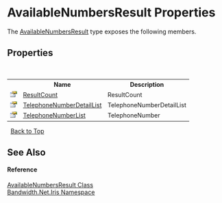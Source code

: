 ﻿# AvailableNumbersResult Properties
 

The <a href ="T_Bandwidth_Net_Iris_AvailableNumbersResult.md">AvailableNumbersResult</a> type exposes the following members.


## Properties
&nbsp;<table><tr><th></th><th>Name</th><th>Description</th></tr><tr><td>![Public property](media/pubproperty.gif "Public property")</td><td><a href ="P_Bandwidth_Net_Iris_AvailableNumbersResult_ResultCount.md">ResultCount</a></td><td>
ResultCount</td></tr><tr><td>![Public property](media/pubproperty.gif "Public property")</td><td><a href ="P_Bandwidth_Net_Iris_AvailableNumbersResult_TelephoneNumberDetailList.md">TelephoneNumberDetailList</a></td><td>
TelephoneNumberDetailList</td></tr><tr><td>![Public property](media/pubproperty.gif "Public property")</td><td><a href ="P_Bandwidth_Net_Iris_AvailableNumbersResult_TelephoneNumberList.md">TelephoneNumberList</a></td><td>
TelephoneNumber</td></tr></table>&nbsp;
<a href="#availablenumbersresult-properties">Back to Top</a>

## See Also


#### Reference
<a href ="T_Bandwidth_Net_Iris_AvailableNumbersResult.md">AvailableNumbersResult Class</a><br /><a href ="N_Bandwidth_Net_Iris.md">Bandwidth.Net.Iris Namespace</a><br />